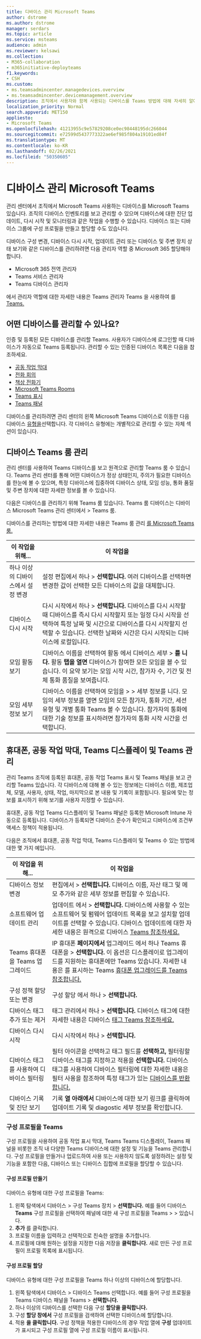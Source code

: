 ```yaml
---
title: 디바이스 관리 Microsoft Teams
author: dstrome
ms.author: dstrome
manager: serdars
ms.topic: article
ms.service: msteams
audience: admin
ms.reviewer: kelsawi
ms.collection:
- M365-collaboration
- m365initiative-deployteams
f1.keywords:
- CSH
ms.custom:
- ms.teamsadmincenter.managedevices.overview
- ms.teamsadmincenter.devicemanagement.overview
description: 조직에서 사용자와 함께 사용되는 디바이스를 Teams 방법에 대해 자세히 알아보습니다.
localization_priority: Normal
search.appverid: MET150
appliesto:
- Microsoft Teams
ms.openlocfilehash: 41213955c9e57829208ce0ec98448195dc266044
ms.sourcegitcommit: e72599d5437773322ae6ef985f804a19101ed84f
ms.translationtype: MT
ms.contentlocale: ko-KR
ms.lasthandoff: 02/26/2021
ms.locfileid: "50350605"
---
```

# <a name="manage-your-devices-in-microsoft-teams"></a>디바이스 관리 Microsoft Teams

관리 센터에서 조직에서 Microsoft Teams 사용하는 디바이스를 Microsoft Teams 있습니다. 조직의 디바이스 인벤토리를 보고 관리할 수 있으며 디바이스에 대한 진단 업데이트, 다시 시작 및 모니터링과 같은 작업을 수행할 수 있습니다. 디바이스 또는 디바이스 그룹에 구성 프로필을 만들고 할당할 수도 있습니다.

디바이스 구성 변경, 디바이스 다시 시작, 업데이트 관리 또는 디바이스 및 주변 장치 상태 보기와 같은 디바이스를 관리하려면 다음 관리자 역할 중 Microsoft 365 할당해야 합니다.

- Microsoft 365 전역 관리자
- Teams 서비스 관리자
- Teams 디바이스 관리자

에서 관리자 역할에 대한 자세한 내용은 Teams 관리자 Teams 을 사용하여 를 [Teams.](../using-admin-roles.md)

## <a name="what-devices-can-you-manage"></a>어떤 디바이스를 관리할 수 있나요?

인증 및 등록된 모든 디바이스를 관리할 Teams. 사용자가 디바이스에 로그인할 때 디바이스가 자동으로 Teams 등록됩니다. 관리할 수 있는 인증된 디바이스 목록은 다음을 참조하세요.

- [공동 작업 막대](https://www.microsoft.com/microsoft-365/microsoft-teams/across-devices/devices/category?devicetype=16)
- [전화 회의](https://products.office.com/microsoft-teams/across-devices/devices/category?devicetype=73)
- [책상 전화기](https://products.office.com/microsoft-teams/across-devices/devices/category?devicetype=34)
- [Microsoft Teams Rooms](https://www.microsoft.com/microsoft-365/microsoft-teams/across-devices/devices/category?devicetype=20)
- [Teams 표시](https://www.microsoft.com/microsoft-365/microsoft-teams/across-devices/devices/category?devicetype=34)
- [Teams 패널](teams-panels.md)

디바이스를 관리하려면 관리 센터의 왼쪽 Microsoft Teams 디바이스로 이동한 다음 디바이스 [유형을](https://admin.teams.microsoft.com)선택합니다.  각 디바이스 유형에는 개별적으로 관리할 수 있는 자체 섹션이 있습니다.

## <a name="manage-teams-rooms-devices"></a>디바이스 Teams 룸 관리

관리 센터를 사용하여 Teams 디바이스를 보고 원격으로 관리할 Teams 룸 수 있습니다. Teams 관리 센터를 통해 어떤 디바이스가 정상 상태인지, 주의가 필요한 디바이스를 한눈에 볼 수 있으며, 특정 디바이스에 집중하여 디바이스 상태, 모임 성능, 통화 품질 및 주변 장치에 대한 자세한 정보를 볼 수 있습니다. 

다음은 디바이스를 관리하기 위해 Teams 룸 있습니다. Teams 룸 디바이스는 디바이스 Microsoft Teams 관리 [](https://admin.teams.microsoft.com) 센터에서   >  Teams 룸.

디바이스를 관리하는 방법에 대한 자세한 내용은 Teams 룸 관리 [를 Microsoft Teams 룸.](../rooms/rooms-manage.md)

| 이 작업을 위해...                          | 이 작업을                                                                                                                                                                                                                                                                                                                                                                          |
|----------------------------------------|----------------------------------------------------------------------------------------------------------------------------------------------------------------------------------------------------------------------------------------------------------------------------------------------------------------------------------------------------------------------------------|
| 하나 이상의 디바이스에서 설정 변경 | 설정 편집에서 하나 > **선택합니다.** 여러 디바이스를 선택하면 변경한 값이 선택한 모든 디바이스의 값을 대체합니다.                                                                                                                                                                                                                       |
| 디바이스 다시 시작                        | 다시 시작에서 하나 > **선택합니다.** 디바이스를 다시 시작할 때 디바이스를 즉시 다시 시작할지 또는 일정 다시 시작을 선택하여 특정 날짜 및 시간으로 디바이스를 다시 시작할지 선택할 수 있습니다.  선택한 날짜와 시간은 다시 시작되는 디바이스에 로컬입니다.                                                                                            |
| 모임 활동 보기                  | 디바이스 이름을 선택하여 활동 에서 디바이스 세부 > **를 니다.** 활동 **탭을 열면** 디바이스가 참여한 모든 모임을 볼 수 있습니다. 이 요약 보기는 모임 시작 시간, 참가자 수, 기간 및 전체 통화 품질을 보여줍니다.                                                                                        |
| 모임 세부 정보 보기                   | 디바이스 이름을 선택하여 모임을 > >  세부 정보를 니다. 모임의 세부 정보를 열면 모임의 모든 참가자, 통화 기간, 세션 유형 및 개별 통화 Teams 볼 수 있습니다. 참가자의 통화에 대한 기술 정보를 표시하려면 참가자의 통화 시작 시간을 선택합니다. |

## <a name="manage-phones-collaboration-bars-teams-displays-and-teams-panels"></a>휴대폰, 공동 작업 막대, Teams 디스플레이 및 Teams 관리 

관리 Teams 조직에 등록된 휴대폰, 공동 작업 Teams 표시 및 Teams 패널을 보고 관리할 Teams 있습니다. 각 디바이스에 대해 볼 수 있는 정보에는 디바이스 이름, 제조업체, 모델, 사용자, 상태, 작업, 마지막으로 본 내용 및 기록이 포함됩니다. 필요에 맞는 정보를 표시하기 위해 보기를 사용자 지정할 수 있습니다.

휴대폰, 공동 작업 Teams 디스플레이 및 Teams 패널은 등록한 Microsoft Intune 자동으로 등록됩니다. 디바이스가 등록되면 디바이스 준수가 확인되고 디바이스에 조건부 액세스 정책이 적용됩니다.

다음은 조직에서 휴대폰, 공동 작업 막대, Teams 디스플레이 및 Teams 수 있는 방법에 대한 몇 가지 예입니다.  

| 이 작업을 위해...                           | 이 작업을                                                                                                                                                                                                                                                                                                      |
|-----------------------------------------|--------------------------------------------------------------------------------------------------------------------------------------------------------------------------------------------------------------------------------------------------------------------------------------------------------------|
| 디바이스 정보 변경               | 편집에서 > **선택합니다.** 디바이스 이름, 자산 태그 및 메모 추가와 같은 세부 정보를 편집할 수 있습니다.                                                                                                                                                                                                              |
| 소프트웨어 업데이트 관리                 | 업데이트 에서 > **선택합니다.** 디바이스에 사용할 수 있는 소프트웨어 및 펌웨어 업데이트 목록을 보고 설치할 업데이트를 선택할 수 있습니다. 디바이스 업데이트에 대한 자세한 내용은 원격으로 디바이스 [Teams 참조하세요.](remote-update.md)                                                          |
| Teams 휴대폰을 Teams 업그레이드  | IP 휴대폰 **페이지에서** 업그레이드 에서 하나 Teams 휴대폰을 > **선택합니다.** 이 옵션은 디스플레이로 업그레이드를 지원하는 휴대폰에만 Teams 있습니다. 자세한 내용은 를 표시하는 Teams [휴대폰 업그레이드를 Teams 참조합니다.](upgrade-phones-to-displays.md)                                                      |
| 구성 정책 할당 또는 변경 | 구성 할당 에서 하나 > **선택합니다.**                                                                                                                                                                                                                                                       |
| 디바이스 태그 추가 또는 제거               | 태그 관리에서 하나 > **선택합니다.** 디바이스 태그에 대한 자세한 내용은 디바이스 [태그 Teams 참조하세요.](manage-device-tags.md)                                                                                                                                                                 |
| 디바이스 다시 시작                         | 다시 시작에서 하나 > **선택합니다.**                                                                                                                                                                                                                                                                    |
| 디바이스 태그를 사용하여 디바이스 필터링        | 필터 아이콘을 선택하고 태그 필드를 **선택하고,** 필터링할 디바이스 태그를 지정하고 적용을 **선택합니다.** 디바이스 태그를 사용하여 디바이스 필터링에 대한 자세한 내용은 필터 사용을 참조하여 특정 태그가 있는 [디바이스를 반환합니다.](manage-device-tags.md#use-filters-to-return-devices-with-a-specific-tag) |
| 디바이스 기록 및 진단 보기     | 기록 **열 아래에서**  디바이스에 대한 보기 링크를 클릭하여 업데이트 기록 및 diagostic 세부 정보를 확인합니다.                                                                                                                                                                                         |

### <a name="use-configuration-profiles-in-teams"></a>구성 프로필을 Teams

구성 프로필을 사용하여 공동 작업 표시 막대, Teams Teams 디스플레이, Teams 패널을 비롯한 조직 내 다양한 Teams 디바이스에 대한 설정 및 기능을 Teams 관리합니다. 구성 프로필을 만들거나 업로드하여 사용 또는 사용하지 않도록 설정하려는 설정 및 기능을 포함한 다음, 디바이스 또는 디바이스 집합에 프로필을 할당할 수 있습니다. 

#### <a name="create-a-configuration-profile"></a>구성 프로필 만들기

디바이스 유형에 대한 구성 프로필을 Teams:

1. 왼쪽 탐색에서 디바이스  > 구성 Teams 장치 > **선택합니다.** 예를 들어 디바이스 **Teams** 구성 프로필을 선택하여 패널에 대한 새 구성 프로필을 Teams  >    >   있습니다.
2. **추가** 를 클릭합니다.
3. 프로필 이름을 입력하고 선택적으로 친숙한 설명을 추가합니다.
4. 프로필에 대해 원하는 설정을 지정한 다음 저장을 **클릭합니다.**
   새로 만든 구성 프로필이 프로필 목록에 표시됩니다.

#### <a name="assign-a-configuration-profile"></a>구성 프로필 할당
디바이스 유형에 대한 구성 프로필을 Teams 하나 이상의 디바이스에 할당합니다.

1. 왼쪽 탐색에서 디바이스  > 디바이스 Teams 선택합니다. 예를 들어 구성 프로필을 Teams 디바이스 패널을 Teams   >  **선택합니다.**
2. 하나 이상의 디바이스를 선택한 다음 구성 **할당을 클릭합니다.**  
3. 구성 **할당 창에서** 구성 프로필을 검색하여 선택한 디바이스에 할당합니다.
4. 적용 **을 클릭합니다.**
   구성 정책을 적용한 디바이스의 경우  작업 열에 **구성** 업데이트가  표시되고 구성 프로필 열에 구성 프로필 이름이 표시됩니다.

